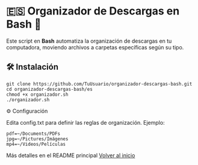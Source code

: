 # 🇪🇸 Organizador de Descargas en Bash 🚀

Este script en **Bash** automatiza la organización de descargas en tu computadora, moviendo archivos a carpetas específicas según su tipo.

## 🛠️ **Instalación**
```
git clone https://github.com/TuUsuario/organizador-descargas-bash.git
cd organizador-descargas-bash/es
chmod +x organizador.sh
./organizador.sh
```


⚙️ Configuración

Edita config.txt para definir las reglas de organización.
Ejemplo:

```
pdf=~/Documents/PDFs
jpg=~/Pictures/Imágenes
mp4=~/Videos/Películas
```

Más detalles en el README principal  [Volver al inicio](../README.md)

